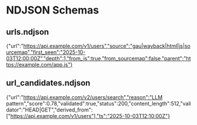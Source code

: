 # NDJSON Schemas

## urls.ndjson
{"url":"https://api.example.com/v1/users","source":"gau|wayback|html|js|sourcemap","first_seen":"2025-10-03T12:00:00Z","depth":1,"from_js":true,"from_sourcemap":false,"parent":"https://example.com/app.js"}

## url_candidates.ndjson
{"url":"https://api.example.com/v2/users/search","reason":"LLM pattern","score":0.78,"validated":true,"status":200,"content_length":512,"validator":"HEAD|GET","derived_from":["https://api.example.com/v1/users"],"ts":"2025-10-03T12:10:00Z"}
